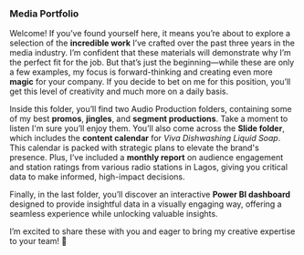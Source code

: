 ### Media Portfolio

Welcome! If you’ve found yourself here, it means you’re about to explore a selection of the **incredible work** I’ve crafted over the past three years in the media industry. I’m confident that these materials will demonstrate why I’m the perfect fit for the job. But that’s just the beginning—while these are only a few examples, my focus is forward-thinking and creating even more **magic** for your company. If you decide to bet on me for this position, you’ll get this level of creativity and much more on a daily basis. 

Inside this folder, you’ll find two Audio Production folders, containing some of my best **promos**, **jingles**, and **segment productions**. Take a moment to listen I'm sure you’ll enjoy them. You’ll also come across the **Slide folder**, which includes the **content calendar** for *Viva Dishwashing Liquid Soap*. This calendar is packed with strategic plans to elevate the brand's presence. Plus, I’ve included a **monthly report** on audience engagement and station ratings from various radio stations in Lagos, giving you critical data to make informed, high-impact decisions.

Finally, in the last folder, you’ll discover an interactive **Power BI dashboard** designed to provide insightful data in a visually engaging way, offering a seamless experience while unlocking valuable insights.

I’m excited to share these with you and eager to bring my creative expertise to your team! 🚀
